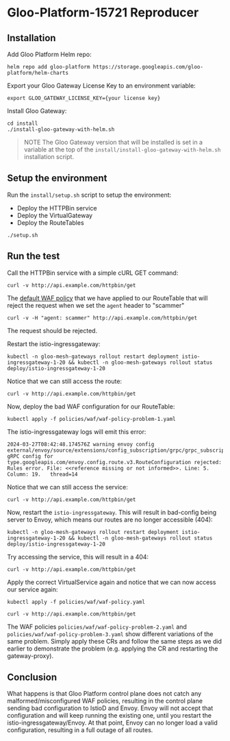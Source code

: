 # Gloo-Platform-15721 Reproducer


## Installation

Add Gloo Platform Helm repo:
```
helm repo add gloo-platform https://storage.googleapis.com/gloo-platform/helm-charts
```

Export your Gloo Gateway License Key to an environment variable:
```
export GLOO_GATEWAY_LICENSE_KEY={your license key}
```

Install Gloo Gateway:
```
cd install
./install-gloo-gateway-with-helm.sh
```

> NOTE
> The Gloo Gateway version that will be installed is set in a variable at the top of the `install/install-gloo-gateway-with-helm.sh` installation script.

## Setup the environment

Run the `install/setup.sh` script to setup the environment:
- Deploy the HTTPBin service
- Deploy the VirtualGateway
- Deploy the RouteTables

```
./setup.sh
```

## Run the test

Call the HTTPBin service with a simple cURL GET command:

```
curl -v http://api.example.com/httpbin/get
```

The [default WAF policy](policies/waf/waf-policy.yaml) that we have applied to our RouteTable that will reject the request when we set the `agent` header to "scammer"
```
curl -v -H "agent: scammer" http://api.example.com/httpbin/get
```
The request should be rejected.

Restart the istio-ingressgateway:
```
kubectl -n gloo-mesh-gateways rollout restart deployment istio-ingressgateway-1-20 && kubectl -n gloo-mesh-gateways rollout status deploy/istio-ingressgateway-1-20
```

Notice that we can still access the route:

```
curl -v http://api.example.com/httpbin/get
```

Now, deploy the bad WAF configuration for our RouteTable:

```
kubectl apply -f policies/waf/waf-policy-problem-1.yaml 
```

The istio-ingressgateway logs will emit this error:

```
2024-03-27T08:42:48.174576Z	warning	envoy config external/envoy/source/extensions/config_subscription/grpc/grpc_subscription_impl.cc:138	gRPC config for type.googleapis.com/envoy.config.route.v3.RouteConfiguration rejected: Rules error. File: <<reference missing or not informed>>. Line: 5. Column: 19. 	thread=14
```

Notice that we can still access the service:

```
curl -v http://api.example.com/httpbin/get
```

Now, restart the `istio-ingressgateway`. This will result in bad-config being server to Envoy, which means our routes are no longer accessible (404):

```
kubectl -n gloo-mesh-gateways rollout restart deployment istio-ingressgateway-1-20 && kubectl -n gloo-mesh-gateways rollout status deploy/istio-ingressgateway-1-20
```

Try accessing the service, this will result in a 404:

```
curl -v http://api.example.com/httpbin/get
```

Apply the correct VirtualService again and notice that we can now access our service again:

```
kubectl apply -f policies/waf/waf-policy.yaml
```

```
curl -v http://api.example.com/httpbin/get
```

The WAF policies `policies/waf/waf-policy-problem-2.yaml` and `policies/waf/waf-policy-problem-3.yaml` show different variations of the same problem. Simply apply these CRs and follow the same steps as we did earlier to demonstrate the problem (e.g. applying the CR and restarting the gateway-proxy).


## Conclusion
What happens is that Gloo Platform control plane does not catch any malformed/misconfigured WAF policies, resulting in the control plane sending bad configuration to IstioD and Envoy. Envoy will not accept that configuration and will keep running the existing one, until you restart the istio-ingressgateway/Envoy. At that point, Envoy can no longer load a valid configuration, resulting in a full outage of all routes.